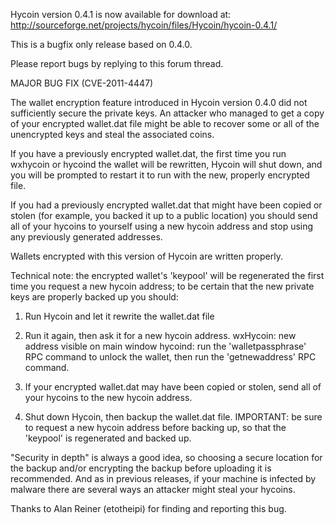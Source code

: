 Hycoin version 0.4.1 is now available for download at:
http://sourceforge.net/projects/hycoin/files/Hycoin/hycoin-0.4.1/

This is a bugfix only release based on 0.4.0.

Please report bugs by replying to this forum thread.

MAJOR BUG FIX  (CVE-2011-4447)

The wallet encryption feature introduced in Hycoin version 0.4.0 did not sufficiently secure the private keys. An attacker who
managed to get a copy of your encrypted wallet.dat file might be able to recover some or all of the unencrypted keys and steal the
associated coins.

If you have a previously encrypted wallet.dat, the first time you run wxhycoin or hycoind the wallet will be rewritten, Hycoin will
shut down, and you will be prompted to restart it to run with the new, properly encrypted file.

If you had a previously encrypted wallet.dat that might have been copied or stolen (for example, you backed it up to a public
location) you should send all of your hycoins to yourself using a new hycoin address and stop using any previously generated addresses.

Wallets encrypted with this version of Hycoin are written properly.

Technical note: the encrypted wallet's 'keypool' will be regenerated the first time you request a new hycoin address; to be certain that the
new private keys are properly backed up you should:

1. Run Hycoin and let it rewrite the wallet.dat file

2. Run it again, then ask it for a new hycoin address.
wxHycoin: new address visible on main window
hycoind: run the 'walletpassphrase' RPC command to unlock the wallet,  then run the 'getnewaddress' RPC command.

3. If your encrypted wallet.dat may have been copied or stolen, send all of your hycoins to the new hycoin address.

4. Shut down Hycoin, then backup the wallet.dat file.
IMPORTANT: be sure to request a new hycoin address before backing up, so that the 'keypool' is regenerated and backed up.

"Security in depth" is always a good idea, so choosing a secure location for the backup and/or encrypting the backup before uploading it is recommended. And as in previous releases, if your machine is infected by malware there are several ways an attacker might steal your hycoins.

Thanks to Alan Reiner (etotheipi) for finding and reporting this bug.
